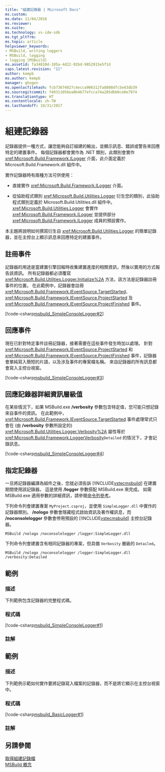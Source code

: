 ```yaml
---
title: "組建記錄器 | Microsoft Docs"
ms.custom: 
ms.date: 11/04/2016
ms.reviewer: 
ms.suite: 
ms.technology: vs-ide-sdk
ms.tgt_pltfrm: 
ms.topic: article
helpviewer_keywords:
- MSBuild, writing loggers
- MSBuild, logging
- logging [MSBuild]
ms.assetid: fa34810d-185a-4d22-92bd-9852915e5f1d
caps.latest.revision: "11"
author: kempb
ms.author: kempb
manager: ghogen
ms.openlocfilehash: fcb73674027c4ecca906312fa8808dfc5e43db39
ms.sourcegitcommit: f40311056ea0b4677efcca74a285dbb0ce0e7974
ms.translationtype: HT
ms.contentlocale: zh-TW
ms.lasthandoff: 10/31/2017
---
```

# <a name="build-loggers"></a>組建記錄器
記錄器提供一種方式，讓您能夠自訂組建的輸出，並顯示訊息、錯誤或警告來回應特定的建置事件。 每個記錄器都會實作為 .NET 類別，此類別會實作 <xref:Microsoft.Build.Framework.ILogger> 介面，此介面定義於 Microsoft.Build.Framework.dll 組件中。  
  
 實作記錄器時有兩種方法可供使用：  
  
-   直接實作 <xref:Microsoft.Build.Framework.ILogger> 介面。  
  
-   從協助程式類別 <xref:Microsoft.Build.Utilities.Logger> 衍生您的類別，此協助程式類別定義於 Microsoft.Build.Utilities.dll 組件中。 <xref:Microsoft.Build.Utilities.Logger> 會實作 <xref:Microsoft.Build.Framework.ILogger> 並提供部分 <xref:Microsoft.Build.Framework.ILogger> 成員的預設實作。  
  
 本主題將說明如何撰寫衍生自 <xref:Microsoft.Build.Utilities.Logger> 的簡單記錄器，並在主控台上顯示訊息來回應特定的建置事件。  
  
## <a name="registering-for-events"></a>註冊事件  
 記錄器的用途是當建置引擎回報時收集建置進度的相關資訊，然後以實用的方式報告該資訊。 所有記錄器都必須覆寫 <xref:Microsoft.Build.Utilities.Logger.Initialize%2A> 方法，該方法是記錄器註冊事件的位置。 在此範例中，記錄器會註冊 <xref:Microsoft.Build.Framework.IEventSource.TargetStarted>、<xref:Microsoft.Build.Framework.IEventSource.ProjectStarted> 及 <xref:Microsoft.Build.Framework.IEventSource.ProjectFinished> 事件。  
  
 [!code-csharp[msbuild_SimpleConsoleLogger#2](../msbuild/codesnippet/CSharp/build-loggers_1.cs)]  
  
## <a name="responding-to-events"></a>回應事件  
 現在已針對特定事件註冊記錄器，接著需要在這些事件發生時加以處理。 針對 <xref:Microsoft.Build.Framework.IEventSource.ProjectStarted> 和 <xref:Microsoft.Build.Framework.IEventSource.ProjectFinished> 事件，記錄器會單純寫入簡短的片語，以及涉及事件的專案檔名稱。 來自記錄器的所有訊息都會寫入主控台視窗。  
  
 [!code-csharp[msbuild_SimpleConsoleLogger#3](../msbuild/codesnippet/CSharp/build-loggers_2.cs)]  
  
## <a name="responding-to-logger-verbosity-values"></a>回應記錄器詳細資訊層級值  
 在某些情況下，如果 MSBuild.exe **/verbosity** 參數包含特定值，您可能只想記錄來自事件的資訊。 在此範例中，<xref:Microsoft.Build.Framework.IEventSource.TargetStarted> 事件處理常式只會在 (由 **/verbosity** 參數所設定的) <xref:Microsoft.Build.Utilities.Logger.Verbosity%2A> 屬性等於 <xref:Microsoft.Build.Framework.LoggerVerbosity>`Detailed` 的情況下，才會記錄訊息。  
  
 [!code-csharp[msbuild_SimpleConsoleLogger#4](../msbuild/codesnippet/CSharp/build-loggers_3.cs)]  
  
## <a name="specifying-a-logger"></a>指定記錄器  
 一旦將記錄器編譯為組件之後，您就必須告訴 [!INCLUDE[vstecmsbuild](../extensibility/internals/includes/vstecmsbuild_md.md)] 在建置期間使用該記錄器。 這是使用 **/logger** 參數搭配 MSBuild.exe 來完成。 如需 MSBuild.exe 適用參數的詳細資訊，請參閱[命令列參考](../msbuild/msbuild-command-line-reference.md)。  
  
 下列命令列會建置專案 `MyProject.csproj`，並使用 `SimpleLogger.dll` 中實作的記錄器類別。 **/nologo** 參數會隱藏程式啟始資訊及著作權訊息，而 **/noconsolelogger** 參數會停用預設的 [!INCLUDE[vstecmsbuild](../extensibility/internals/includes/vstecmsbuild_md.md)] 主控台記錄器。  
  
```  
MSBuild /nologo /noconsolelogger /logger:SimpleLogger.dll  
```  
  
 下列命令列會建置含有相同記錄器的專案，但具備 `Verbosity` 層級的 `Detailed`。  
  
```  
MSBuild /nologo /noconsolelogger /logger:SimpleLogger.dll /verbosity:Detailed  
```  
  
## <a name="example"></a>範例  
  
### <a name="description"></a>描述  
 下列範例包含記錄器的完整程式碼。  
  
### <a name="code"></a>程式碼  
 [!code-csharp[msbuild_SimpleConsoleLogger#1](../msbuild/codesnippet/CSharp/build-loggers_4.cs)]  
  
### <a name="comments"></a>註解  
  
## <a name="example"></a>範例  
  
### <a name="description"></a>描述  
 下列範例示範如何實作要將記錄寫入檔案的記錄器，而不是將它顯示在主控台視窗中。  
  
### <a name="code"></a>程式碼  
 [!code-csharp[msbuild_BasicLogger#1](../msbuild/codesnippet/CSharp/build-loggers_5.cs)]  
  
### <a name="comments"></a>註解  
  
## <a name="see-also"></a>另請參閱  
 [取得組建記錄檔](../msbuild/obtaining-build-logs-with-msbuild.md)   
 [MSBuild 概念](../msbuild/msbuild-concepts.md)